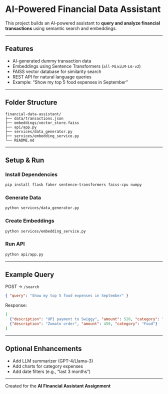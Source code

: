 
# AI-Powered Financial Data Assistant

This project builds an AI-powered assistant to **query and analyze financial transactions** using semantic search and embeddings.

---

## Features
- AI-generated dummy transaction data
- Embeddings using Sentence Transformers (`all-MiniLM-L6-v2`)
- FAISS vector database for similarity search
- REST API for natural language queries
- Example: “Show my top 5 food expenses in September”

---

##  Folder Structure
```
financial-data-assistant/
├── data/transactions.json
├── embeddings/vector_store.faiss
├── api/app.py
├── services/data_generator.py
├── services/embedding_service.py
└── README.md
```

---

##  Setup & Run

###  Install Dependencies
```bash
pip install flask faker sentence-transformers faiss-cpu numpy
```

###  Generate Data
```bash
python services/data_generator.py
```

###  Create Embeddings
```bash
python services/embedding_service.py
```

###  Run API
```bash
python api/app.py
```

---

##  Example Query
POST → `/search`  
```json
{ "query": "Show my top 5 food expenses in September" }
```

Response:
```json
[
  {"description": "UPI payment to Swiggy", "amount": 520, "category": "Food"},
  {"description": "Zomato order", "amount": 450, "category": "Food"}
]
```

---

##  Optional Enhancements
- Add LLM summarizer (GPT-4/Llama-3)
- Add charts for category expenses
- Add date filters (e.g., “last 3 months”)

---

 Created for the **AI Financial Assistant Assignment**

